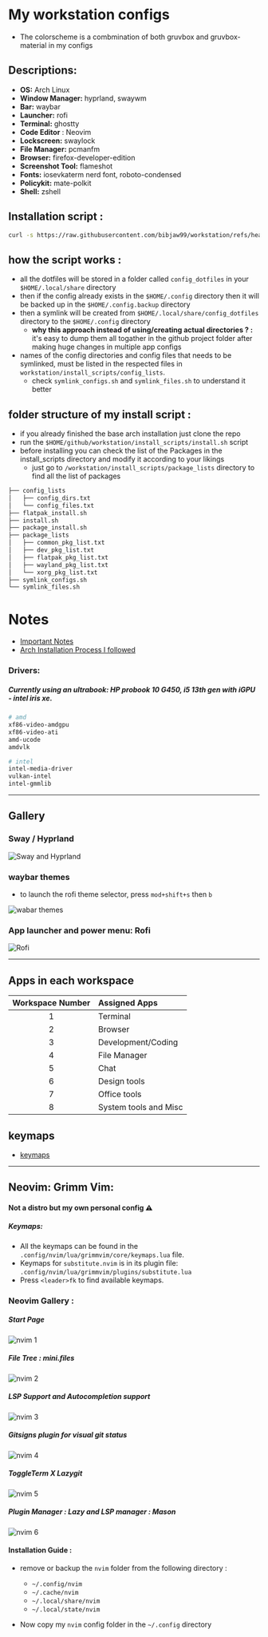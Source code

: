 # My workstation configs

- The colorscheme is a combmination of both gruvbox and gruvbox-material in my configs

## **Descriptions:**

- **OS:** Arch Linux
- **Window Manager:** hyprland, swaywm
- **Bar:** waybar
- **Launcher:** rofi
- **Terminal:** ghostty
- **Code Editor** : Neovim
- **Lockscreen:** swaylock
- **File Manager:** pcmanfm
- **Browser:** firefox-developer-edition
- **Screenshot Tool:** flameshot
- **Fonts:** iosevkaterm nerd font, roboto-condensed
- **Policykit:** mate-polkit
- **Shell:** zshell

## Installation script :

```sh
curl -s https://raw.githubusercontent.com/bibjaw99/workstation/refs/heads/master/install_scripts/script.sh | bash
```

## how the script works :

- all the dotfiles will be stored in a folder called `config_dotfiles` in your `$HOME/.local/share` directory
- then if the config already exists in the `$HOME/.config` directory then it will be backed up in the `$HOME/.config.backup` directory
- then a symlink will be created from `$HOME/.local/share/config_dotfiles` directory to the `$HOME/.config` directory
  - **why this approach instead of using/creating actual directories ? :** it's easy to dump them all togather in the github project folder after making huge changes in multiple app configs
- names of the config directories and config files that needs to be symlinked, must be listed in the respected files in `workstation/install_scripts/config_lists`.
  - check `symlink_configs.sh` and `symlink_files.sh` to understand it better

## folder structure of my install script :

- if you already finished the base arch installation just clone the repo
- run the `$HOME/github/workstation/install_scripts/install.sh` script
- before installing you can check the list of the Packages in the install_scripts directory and modify it according to your likings
  - just go to `/workstation/install_scripts/package_lists` directory to find all the list of packages

```sh
├── config_lists
│   ├── config_dirs.txt
│   └── config_files.txt
├── flatpak_install.sh
├── install.sh
├── package_install.sh
├── package_lists
│   ├── common_pkg_list.txt
│   ├── dev_pkg_list.txt
│   ├── flatpak_pkg_list.txt
│   ├── wayland_pkg_list.txt
│   └── xorg_pkg_list.txt
├── symlink_configs.sh
└── symlink_files.sh
```

# Notes

- [Important Notes](./arch_install/notes/notes.md)
- [Arch Installation Process I followed](./arch_install/notes/archInstalltion.md)

### Drivers:

##### Currently using an ultrabook: HP probook 10 G450, i5 13th gen with iGPU - intel iris xe.

```sh
# amd
xf86-video-amdgpu
xf86-video-ati
amd-ucode
amdvlk

# intel
intel-media-driver
vulkan-intel
intel-gmmlib
```

---

## Gallery

### Sway / Hyprland

![Sway and Hyprland](https://github.com/bibjaw99/workstation-screenshots/blob/main/screenshots/sway.png?raw=true)

### waybar themes

- to launch the rofi theme selector, press `mod+shift+s` then `b`

![wabar themes](https://github.com/bibjaw99/workstation-screenshots/blob/main/screenshots/waybarSwitching.gif?raw=true)

### App launcher and power menu: Rofi

![Rofi](https://raw.githubusercontent.com/bibjaw99/workstation-screenshots/refs/heads/main/screenshots/rofi_1.png)

---

## Apps in each workspace

| Workspace Number | Assigned Apps         |
| :--------------: | :-------------------- |
|        1         | Terminal              |
|        2         | Browser               |
|        3         | Development/Coding    |
|        4         | File Manager          |
|        5         | Chat                  |
|        6         | Design tools          |
|        7         | Office tools          |
|        8         | System tools and Misc |

## keymaps

- [keymaps](./arch_install/notes/keymaps.md)

---

## Neovim: Grimm Vim:

#### Not a distro but my own personal config ⚠️

##### Keymaps:

- All the keymaps can be found in the `.config/nvim/lua/grimmvim/core/keymaps.lua` file.
- Keymaps for `substitute.nvim` is in its plugin file: `.config/nvim/lua/grimmvim/plugins/substitute.lua`
- Press `<leader>fk` to find available keymaps.

### Neovim Gallery :

##### Start Page

![nvim 1](https://raw.githubusercontent.com/bibjaw99/workstation-screenshots/refs/heads/main/screenshots/neovim/1.png)

##### File Tree : mini.files

![nvim 2](https://raw.githubusercontent.com/bibjaw99/workstation-screenshots/refs/heads/main/screenshots/neovim/2.png)

##### LSP Support and Autocompletion support

![nvim 3](https://raw.githubusercontent.com/bibjaw99/workstation-screenshots/refs/heads/main/screenshots/neovim/3.png)

##### Gitsigns plugin for visual git status

![nvim 4](https://raw.githubusercontent.com/bibjaw99/workstation-screenshots/refs/heads/main/screenshots/neovim/4.png)

##### ToggleTerm X Lazygit

![nvim 5](https://raw.githubusercontent.com/bibjaw99/workstation-screenshots/refs/heads/main/screenshots/neovim/5.png)

##### Plugin Manager : Lazy and LSP manager : Mason

![nvim 6](https://raw.githubusercontent.com/bibjaw99/workstation-screenshots/refs/heads/main/screenshots/neovim/6.png)

#### Installation Guide :

- remove or backup the `nvim` folder from the following directory :
  - `~/.config/nvim`
  - `~/.cache/nvim`
  - `~/.local/share/nvim`
  - `~/.local/state/nvim`

- Now copy my `nvim` config folder in the `~/.config` directory
